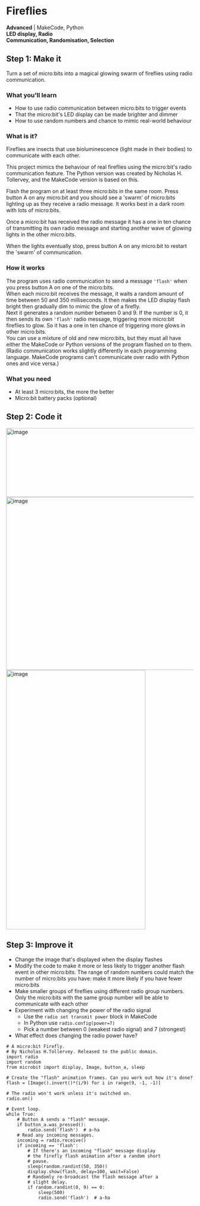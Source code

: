 
# Fireflies

**Advanced** | MakeCode, Python  
**LED display, Radio**  
**Communication, Randomisation, Selection**

## Step 1: Make it

Turn a set of micro:bits into a magical glowing swarm of fireflies using radio communication.

### What you'll learn
- How to use radio communication between micro:bits to trigger events  
- That the micro:bit's LED display can be made brighter and dimmer  
- How to use random numbers and chance to mimic real-world behaviour

### What is it?
Fireflies are insects that use bioluminescence (light made in their bodies) to communicate with each other.

This project mimics the behaviour of real fireflies using the micro:bit's radio communication feature. The Python version was created by Nicholas H. Tollervey, and the MakeCode version is based on this.

Flash the program on at least three micro:bits in the same room. Press button A on any micro:bit and you should see a 'swarm' of micro:bits lighting up as they receive a radio message. It works best in a dark room with lots of micro:bits.

Once a micro:bit has received the radio message it has a one in ten chance of transmitting its own radio message and starting another wave of glowing lights in the other micro:bits.

When the lights eventually stop, press button A on any micro:bit to restart the 'swarm' of communication.

### How it works
The program uses radio communication to send a message `'flash'` when you press button A on one of the micro:bits.  
When each micro:bit receives the message, it waits a random amount of time between 50 and 350 milliseconds. It then makes the LED display flash bright then gradually dim to mimic the glow of a firefly.  
Next it generates a random number between 0 and 9. If the number is 0, it then sends its own `'flash'` radio message, triggering more micro:bit fireflies to glow. So it has a one in ten chance of triggering more glows in other micro:bits.  
You can use a mixture of old and new micro:bits, but they must all have either the MakeCode or Python versions of the program flashed on to them. (Radio communication works slightly differently in each programming language. MakeCode programs can't communicate over radio with Python ones and vice versa.)

### What you need
- At least 3 micro:bits, the more the better  
- Micro:bit battery packs (optional)

## Step 2: Code it
<img width="635" height="185" alt="image" src="https://github.com/user-attachments/assets/0b10558a-183b-4928-9f8e-19c80a327d5f" />
<img width="696" height="464" alt="image" src="https://github.com/user-attachments/assets/9acd7de6-ac1c-4f23-a941-7ca1e465dc16" />
<img width="374" height="696" alt="image" src="https://github.com/user-attachments/assets/8526359c-8538-4107-89b2-c56e8b8cc20b" />




## Step 3: Improve it

- Change the image that's displayed when the display flashes  
- Modify the code to make it more or less likely to trigger another flash event in other micro:bits. The range of random numbers could match the number of micro:bits you have: make it more likely if you have fewer micro:bits  
- Make smaller groups of fireflies using different radio group numbers. Only the micro:bits with the same group number will be able to communicate with each other  
- Experiment with changing the power of the radio signal  
  - Use the `radio set transmit power` block in MakeCode  
  - In Python use `radio.config(power=7)`  
  - Pick a number between 0 (weakest radio signal) and 7 (strongest)  
- What effect does changing the radio power have?
```
# A micro:bit Firefly.
# By Nicholas H.Tollervey. Released to the public domain.
import radio
import random
from microbit import display, Image, button_a, sleep

# Create the "flash" animation frames. Can you work out how it's done?
flash = [Image().invert()*(i/9) for i in range(9, -1, -1)]

# The radio won't work unless it's switched on.
radio.on()

# Event loop.
while True:
    # Button A sends a "flash" message.
    if button_a.was_pressed():
        radio.send('flash')  # a-ha
    # Read any incoming messages.
    incoming = radio.receive()
    if incoming == 'flash':
        # If there's an incoming "flash" message display
        # the firefly flash animation after a random short
        # pause.
        sleep(random.randint(50, 350))
        display.show(flash, delay=100, wait=False)
        # Randomly re-broadcast the flash message after a
        # slight delay.
        if random.randint(0, 9) == 0:
            sleep(500)
            radio.send('flash')  # a-ha
            


